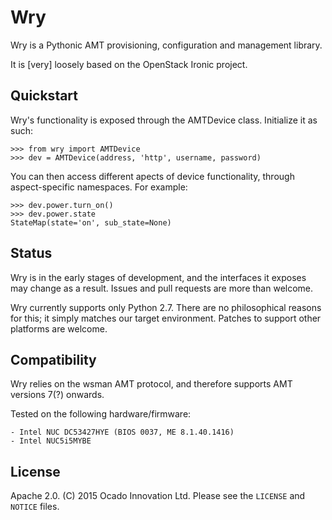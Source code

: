 # Wry

Wry is a Pythonic AMT provisioning, configuration and management library.

It is [very] loosely based on the OpenStack Ironic project.

## Quickstart

Wry's functionality is exposed through the AMTDevice class. Initialize it as such:

    >>> from wry import AMTDevice
    >>> dev = AMTDevice(address, 'http', username, password)

You can then access different apects of device functionality, through aspect-specific namespaces. For example:

    >>> dev.power.turn_on()
    >>> dev.power.state
    StateMap(state='on', sub_state=None)

## Status
Wry is in the early stages of development, and the interfaces it exposes may change as a result. Issues and pull requests are more than welcome.

Wry currently supports only Python 2.7. There are no philosophical reasons for this; it simply matches our target environment. Patches to support other platforms are welcome.

## Compatibility

Wry relies on the wsman AMT protocol, and therefore supports AMT versions 7(?) onwards.

Tested on the following hardware/firmware:

    - Intel NUC DC53427HYE (BIOS 0037, ME 8.1.40.1416)
    - Intel NUC5i5MYBE

## License

Apache 2.0. (C) 2015 Ocado Innovation Ltd. Please see the `LICENSE` and `NOTICE` files.

